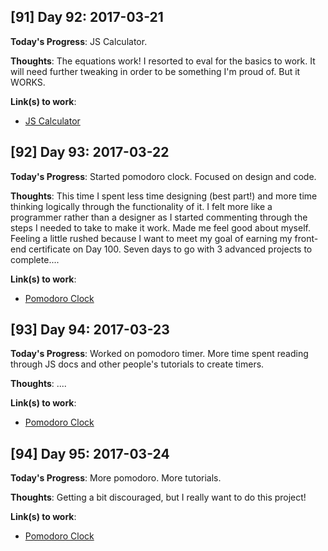 ## [91] Day 92: 2017-03-21

**Today's Progress**: JS Calculator.

**Thoughts**: The equations work! I resorted to eval for the basics to work. It will need further tweaking in order to be something I'm proud of. But it WORKS.

**Link(s) to work**:
- [JS Calculator](http://codepen.io/digilou/pen/RpNEea)

## [92] Day 93: 2017-03-22

**Today's Progress**: Started pomodoro clock. Focused on design and code.

**Thoughts**: This time I spent less time designing (best part!) and more time thinking logically through the functionality of it. I felt more like a programmer rather than a designer as I started commenting through the steps I needed to take to make it work. Made me feel good about myself. Feeling a little rushed because I want to meet my goal of earning my front-end certificate on Day 100. Seven days to go with 3 advanced projects to complete....

**Link(s) to work**:
- [Pomodoro Clock](https://codepen.io/digilou/pen/qroxaR)

## [93] Day 94: 2017-03-23

**Today's Progress**: Worked on pomodoro timer. More time spent reading through JS docs and other people's tutorials to create timers.

**Thoughts**: ....

**Link(s) to work**:
- [Pomodoro Clock](https://codepen.io/digilou/pen/qroxaR)

## [94] Day 95: 2017-03-24

**Today's Progress**: More pomodoro. More tutorials.

**Thoughts**: Getting a bit discouraged, but I really want to do this project!

**Link(s) to work**:
- [Pomodoro Clock](https://codepen.io/digilou/pen/qroxaR)
